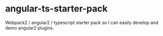 # angular-ts-starter-pack
Webpack2 / angular2 / typescript starter pack so I can easily develop and demo angular2 plugins.


